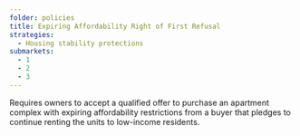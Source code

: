```yaml
---
folder: policies
title: Expiring Affordability Right of First Refusal
strategies:
  - Housing stability protections
submarkets:
  - 1
  - 2
  - 3
---
```

Requires owners to accept a qualified offer to purchase an apartment complex with expiring affordability restrictions from a buyer that pledges to continue renting the units to low-income residents.